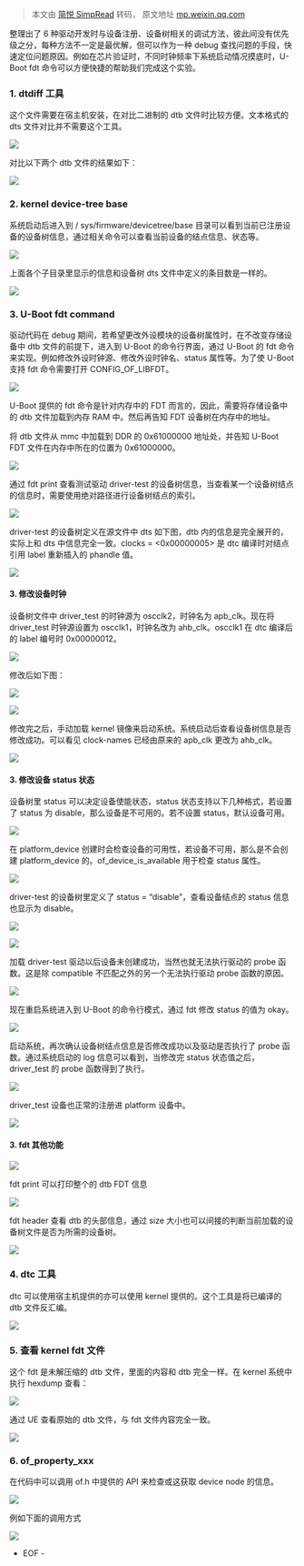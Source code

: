 > 本文由 [简悦 SimpRead](http://ksria.com/simpread/) 转码， 原文地址 [mp.weixin.qq.com](https://mp.weixin.qq.com/s?__biz=MzAxODI5ODMwOA==&mid=2666556104&idx=3&sn=485b0d3aa8fa04cf2580cf8fcb205b18&chksm=80dcae63b7ab2775e81724a4980cc95055e4abf884c15f58b26312daf9017076cf8eaea6fc1c&scene=21#wechat_redirect)

整理出了 6 种驱动开发时与设备注册、设备树相关的调试方法，彼此间没有优先级之分，每种方法不一定是最优解，但可以作为一种 debug 查找问题的手段，快速定位问题原因。例如在芯片验证时，不同时钟频率下系统启动情况摸底时，U-Boot fdt 命令可以方便快捷的帮助我们完成这个实验。

### 1. dtdiff 工具

这个文件需要在宿主机安装，在对比二进制的 dtb 文件时比较方便。文本格式的 dts 文件对比并不需要这个工具。

![](https://mmbiz.qpic.cn/mmbiz_png/icSw2jOnyJ9bTgEtwT7b1y9KNcNV8kc8VpkHxggFcicH8POAbTxey6vpGLfJDCofCicWuDsjiaWFyhaO7JDQ11W8gA/640?wx_fmt=png)

对比以下两个 dtb 文件的结果如下：

![](https://mmbiz.qpic.cn/mmbiz_png/icSw2jOnyJ9bTgEtwT7b1y9KNcNV8kc8VcTQZicB3zDmCwf6ewqyIrFEtdbt4WFPHlL31aHHofyIbWjIhUjjI4Hw/640?wx_fmt=png)

### 2. kernel device-tree base

系统启动后进入到 / sys/firmware/devicetree/base 目录可以看到当前已注册设备的设备树信息，通过相关命令可以查看当前设备的结点信息、状态等。

![](https://mmbiz.qpic.cn/mmbiz_png/icSw2jOnyJ9bTgEtwT7b1y9KNcNV8kc8VIrRDv4Rknl8PSjr9icec5lMdYDLVa0sUqJL3ueq6tIo69t7fCeXYgpg/640?wx_fmt=png)

上面各个子目录里显示的信息和设备树 dts 文件中定义的条目数是一样的。

![](https://mmbiz.qpic.cn/mmbiz_png/icSw2jOnyJ9bTgEtwT7b1y9KNcNV8kc8VickNl3w3eWRqyKmH4tutvkbjxSYEd2xiafK56Un27XR4q1ztJd576viag/640?wx_fmt=png)

### 3. U-Boot fdt command

驱动代码在 debug 期间，若希望更改外设模块的设备树属性时，在不改变存储设备中 dtb 文件的前提下，进入到 U-Boot 的命令行界面，通过 U-Boot 的 fdt 命令来实现。例如修改外设时钟源、修改外设时钟名、status 属性等。为了使 U-Boot 支持 fdt 命令需要打开 CONFIG_OF_LIBFDT。

![](https://mmbiz.qpic.cn/mmbiz_png/icSw2jOnyJ9bTgEtwT7b1y9KNcNV8kc8VZhReibqCVykbBYNRQKaibc9vWv3uBvWvfAd3pYr2ySgHCB4yDicXK2cHQ/640?wx_fmt=png)

U-Boot 提供的 fdt 命令是针对内存中的 FDT 而言的，因此，需要将存储设备中的 dtb 文件加载到内存 RAM 中。然后再告知 FDT 设备树在内存中的地址。

将 dtb 文件从 mmc 中加载到 DDR 的 0x61000000 地址处，并告知 U-Boot FDT 文件在内存中所在的位置为 0x61000000。

![](https://mmbiz.qpic.cn/mmbiz_png/icSw2jOnyJ9bTgEtwT7b1y9KNcNV8kc8VtgmGIT9ADpib32DyEqueNxtYr0rQGiaRrGTXFaAmRNg3bWKFuVmUctVQ/640?wx_fmt=png)

通过 fdt print 查看测试驱动 driver-test 的设备树信息，当查看某一个设备树结点的信息时，需要使用绝对路径进行设备树结点的索引。

![](https://mmbiz.qpic.cn/mmbiz_png/icSw2jOnyJ9bTgEtwT7b1y9KNcNV8kc8VOtiaibmuQU56uXPleFaXxG2HWNgPmuboR6bYkiaToRlhub7TaWWFib4jdg/640?wx_fmt=png)

driver-test 的设备树定义在源文件中 dts 如下图，dtb 内的信息是完全展开的，实际上和 dts 中信息完全一致。clocks = <0x00000005> 是 dtc 编译时对结点引用 label 重新插入的 phandle 值。

![](https://mmbiz.qpic.cn/mmbiz_png/icSw2jOnyJ9bTgEtwT7b1y9KNcNV8kc8VcZWxv3GOt05q02AjtvzEOqQzIB0ic6Y4bwdM40KtxdvxGyNJxWMEtiaw/640?wx_fmt=png)

#### 3. 修改设备时钟

设备树文件中 driver_test 的时钟源为 oscclk2，时钟名为 apb_clk。现在将 driver_test 时钟源设置为 oscclk1，时钟名改为 ahb_clk。oscclk1 在 dtc 编译后的 label 编号时 0x00000012。

![](https://mmbiz.qpic.cn/mmbiz_png/icSw2jOnyJ9bTgEtwT7b1y9KNcNV8kc8VYyOKvXGNxvnleYK6aIWUdOUuK2L04vGGhNfC1OzUg3SvnxvD1R9eyA/640?wx_fmt=png)

修改后如下图：

![](https://mmbiz.qpic.cn/mmbiz_png/icSw2jOnyJ9bTgEtwT7b1y9KNcNV8kc8Vw7u9SgYDBNLeJRqbHeznKYuVpsgBXe3Iq2E3icdLJXpeDibguWicrPJ0Q/640?wx_fmt=png)

![](https://mmbiz.qpic.cn/mmbiz_png/icSw2jOnyJ9bTgEtwT7b1y9KNcNV8kc8VIbibjdoNI1x5Xxvjajqslwag3xET2q1X5KCowib1F9wN2Je9QfyDh4uA/640?wx_fmt=png)

修改完之后，手动加载 kernel 镜像来启动系统。系统启动后查看设备树信息是否修改成功。可以看见 clock-names 已经由原来的 apb_clk 更改为 ahb_clk。

![](https://mmbiz.qpic.cn/mmbiz_png/icSw2jOnyJ9bTgEtwT7b1y9KNcNV8kc8VkTa3uhVNcewajB5uVA4LAvjC5c52EBvkeedFE9wpZOgaW71VzAlU8g/640?wx_fmt=png)

#### 3. 修改设备 status 状态

设备树里 status 可以决定设备使能状态，status 状态支持以下几种格式，若设置了 status 为 disable，那么设备是不可用的。若不设置 status，默认设备可用。

![](https://mmbiz.qpic.cn/mmbiz_png/icSw2jOnyJ9bTgEtwT7b1y9KNcNV8kc8VvPF4YqGpy4NlnkBoNb6Gmmyxd271eibcvoMG9IMwAmNtTUspRdPSAwQ/640?wx_fmt=png)

在 platform_device 创建时会检查设备的可用性，若设备不可用，那么是不会创建 platform_device 的。of_device_is_available 用于检查 status 属性。

![](https://mmbiz.qpic.cn/mmbiz_png/icSw2jOnyJ9bTgEtwT7b1y9KNcNV8kc8VSXPPRAwRmSpeuww89ia7bAz6ynFpjlqDfEIWY14xTKRAGbmKNF95RdA/640?wx_fmt=png)

driver-test 的设备树里定义了 status = “disable”，查看设备结点的 status 信息也显示为 disable。

![](https://mmbiz.qpic.cn/mmbiz_png/icSw2jOnyJ9bTgEtwT7b1y9KNcNV8kc8VcZWxv3GOt05q02AjtvzEOqQzIB0ic6Y4bwdM40KtxdvxGyNJxWMEtiaw/640?wx_fmt=png)

![](https://mmbiz.qpic.cn/mmbiz_png/icSw2jOnyJ9bTgEtwT7b1y9KNcNV8kc8VCBiaNdrBYNvVkJv78494LNKS7qzIrQhkPduP9MOFSuqa7DfJYviak8wQ/640?wx_fmt=png)

加载 driver-test 驱动以后设备未创建成功，当然也就无法执行驱动的 probe 函数。这是除 compatible 不匹配之外的另一个无法执行驱动 probe 函数的原因。

![](https://mmbiz.qpic.cn/mmbiz_png/icSw2jOnyJ9bTgEtwT7b1y9KNcNV8kc8VZiaI8N2FJaWez5HQUkgNworfVISXXou5iaoVIKaemx95nyNcTicF1QHUg/640?wx_fmt=png)

现在重启系统进入到 U-Boot 的命令行模式，通过 fdt 修改 status 的值为 okay。

![](https://mmbiz.qpic.cn/mmbiz_png/icSw2jOnyJ9bTgEtwT7b1y9KNcNV8kc8VL1ibnkxmTyUllNmn8icQ13sSHYjFx2aso1QoOZCA8engbHgPZapGuSjA/640?wx_fmt=png)

启动系统，再次确认设备树结点信息是否修改成功以及驱动是否执行了 probe 函数。通过系统启动的 log 信息可以看到，当修改完 status 状态值之后，driver_test 的 probe 函数得到了执行。

![](https://mmbiz.qpic.cn/mmbiz_png/icSw2jOnyJ9bTgEtwT7b1y9KNcNV8kc8VolyvEUOxPT2dWic1vnDXzRnapGr0WdCjPqLe7bIvVVOfSqia5QZ1kxnA/640?wx_fmt=png)

driver_test 设备也正常的注册进 platform 设备中。

![](https://mmbiz.qpic.cn/mmbiz_png/icSw2jOnyJ9bTgEtwT7b1y9KNcNV8kc8VP2qZX6DvCT8Me1p455KMWley8YOBIwsvuC2icuHB7XbjsmZ6lNe4zJQ/640?wx_fmt=png)

#### 3. fdt 其他功能

![](https://mmbiz.qpic.cn/mmbiz_png/icSw2jOnyJ9bTgEtwT7b1y9KNcNV8kc8VA6WbG6SRiaEEIukoEasDAZ2r4QyIn0uGPKibS7oy53GiaBN5Dk5Al3aEQ/640?wx_fmt=png)

fdt print 可以打印整个的 dtb FDT 信息

![](https://mmbiz.qpic.cn/mmbiz_png/icSw2jOnyJ9bTgEtwT7b1y9KNcNV8kc8V7f28LAh92icXIhL9TVx56GHBR323mphB8p0RtpGHZmD39X43H0fsHag/640?wx_fmt=png)

fdt header 查看 dtb 的头部信息，通过 size 大小也可以间接的判断当前加载的设备树文件是否为所需的设备树。

![](https://mmbiz.qpic.cn/mmbiz_png/icSw2jOnyJ9bTgEtwT7b1y9KNcNV8kc8VicNeWhqg79eiaTZgIBfA6O0Zic6IHEUrFu1UKV93xc6s2SgXXQp8ATUMA/640?wx_fmt=png)

### 4. dtc 工具

dtc 可以使用宿主机提供的亦可以使用 kernel 提供的。这个工具是将已编译的 dtb 文件反汇编。

![](https://mmbiz.qpic.cn/mmbiz_png/icSw2jOnyJ9bTgEtwT7b1y9KNcNV8kc8V0oqQfulHTvEUULWIBrclfN9Xv9icib4fyveU7g2CBWd0IkPTZBwk8Xuw/640?wx_fmt=png)

### 5. 查看 kernel fdt 文件

这个 fdt 是未解压缩的 dtb 文件，里面的内容和 dtb 完全一样。在 kernel 系统中执行 hexdump 查看：

![](https://mmbiz.qpic.cn/mmbiz_png/icSw2jOnyJ9bTgEtwT7b1y9KNcNV8kc8VsT5fOs7RpYLmZFWwjwHsibTDicRs3uomK9ehCSVxuibH73EkJqbcGp3Bw/640?wx_fmt=png)

通过 UE 查看原始的 dtb 文件，与 fdt 文件内容完全一致。

![](https://mmbiz.qpic.cn/mmbiz_png/icSw2jOnyJ9bTgEtwT7b1y9KNcNV8kc8VibibspEXS8f11e2gIMIYf9nFmhfYCPXbibjB2P0yJxictJBSia3koLFuRxQ/640?wx_fmt=png)

### 6. of_property_xxx

在代码中可以调用 of.h 中提供的 API 来检查或这获取 device node 的信息。

![](https://mmbiz.qpic.cn/mmbiz_png/icSw2jOnyJ9bTgEtwT7b1y9KNcNV8kc8VGM690Ryln2D47CHJE4eMWj84GzLnRpvkXNPwViaYlFnIWk4fXtlbcjA/640?wx_fmt=png)

例如下面的调用方式

![](https://mmbiz.qpic.cn/mmbiz_png/icSw2jOnyJ9bTgEtwT7b1y9KNcNV8kc8V521AGrlXeshP9u9gtjXoQX63nFRticE1JJJic0cn2Libdmq7wvjRvicjqg/640?wx_fmt=png)

- EOF -